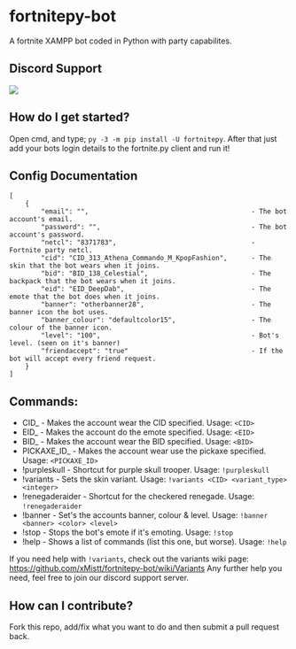 # fortnitepy-bot
A fortnite XAMPP bot coded in Python with party capabilites.

## Discord Support
<a href="https://discord.gg/9y9Sqt2"><img src="https://i.imgur.com/wWTDpdl.png"></a>

## How do I get started?

Open cmd, and type; ```py -3 -m pip install -U fortnitepy```.
After that just add your bots login details to the fortnite.py client and run it!

## Config Documentation
```
[
	{
		"email": "",                                         - The bot account's email.
		"password": "",                                      - The bot account's password.
		"netcl": "8371783",                                  - Fortnite party netcl.
		"cid": "CID_313_Athena_Commando_M_KpopFashion",      - The skin that the bot wears when it joins.
		"bid": "BID_138_Celestial",                          - The backpack that the bot wears when it joins.
		"eid": "EID_DeepDab",                                - The emote that the bot does when it joins.
		"banner": "otherbanner28",                           - The banner icon the bot uses.
		"banner_colour": "defaultcolor15",                   - The colour of the banner icon.
		"level": "100",                                      - Bot's level. (seen on it's banner)
		"friendaccept": "true"                               - If the bot will accept every friend request.
	}
]
```

## Commands:
* CID_ - Makes the account wear the CID specified.                    Usage: ``<CID>``
* EID_ - Makes the account do the emote specified.                    Usage: ``<EID>``
* BID_ - Makes the account wear the BID specified.                    Usage: ``<BID>``
* PICKAXE_ID_ - Makes the account wear use the pickaxe specified.     Usage: ``<PICKAXE_ID>``
* !purpleskull - Shortcut for purple skull trooper.                   Usage: ``!purpleskull``
* !variants - Sets the skin variant.                                  Usage: ``!variants <CID> <variant_type> <integer>``
* !renegaderaider - Shortcut for the checkered renegade.              Usage: ``!renegaderaider``
* !banner - Set's the accounts banner, colour & level.                Usage: ``!banner <banner> <color> <level>``
* !stop - Stops the bot's emote if it's emoting.                      Usage: ``!stop``
* !help - Shows a list of commands (list this one, but worse).        Usage: ``!help``

If you need help with ``!variants``, check out the variants wiki page: https://github.com/xMistt/fortnitepy-bot/wiki/Variants Any further help you need, feel free to join our discord support server.

## How can I contribute?
Fork this repo, add/fix what you want to do and then submit a pull request back.

